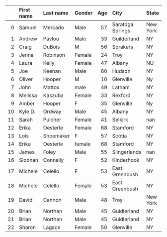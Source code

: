 |    | First name   | Last name   | Gender   |   Age | City             | State    | Time   |
|---:|:-------------|:------------|:---------|------:|:-----------------|:---------|:-------|
|  0 | Samuel       | Mercado     | Male     |    57 | Saratoga Springs | New York | 5:39   |
|  1 | Andrew       | Pavlou      | Male     |    33 | Guilderland      | NY       | 5:46   |
|  2 | Craig        | DuBois      | M        |    56 | Sprakers         | NY       | 5:56   |
|  3 | Jenna        | Robinson    | Female   |    24 | Troy             | NY       | 6:37   |
|  4 | Laura        | Kelly       | Female   |    47 | Albany           | NU       | 6:43   |
|  5 | Joe          | Keenan      | Male     |    60 | Hudson           | NY       | 6:54   |
|  6 | Oliver       | Hooper      | M        |    10 | Glenville        | Ny       | 7:25   |
|  7 | John         | Mattox      | male     |    49 | Latham           | NY       | 7:50   |
|  8 | Melissa      | Kaszuba     | Female   |    33 | Rexford          | NY       | 7:53   |
|  9 | Amber        | Hooper      | F        |    35 | Glenville        | Ny       | 7:53   |
| 10 | Kyle D.      | Ordway      | Male     |    45 | Albany           | NY       | 7:56   |
| 11 | Sarah        | Pulcher     | Female   |    41 | Selkirk          | nan      | 8:17   |
| 12 | Erika        | Oesterle    | Female   |    68 | Stamford         | NY       | 8:44   |
| 13 | Lois         | Shoemaker   | F        |    57 | Scotia           | NY       | 8:56   |
| 14 | Erika        | Oesterle    | female   |    68 | Stamford         | NY       | 9:19   |
| 15 | James        | Foley       | Male     |    55 | Slingerlands     | nan      | 9:19   |
| 16 | Siobhan      | Connally    | F        |    52 | Kinderhook       | NY       | 9:24   |
| 17 | Michele      | Celello     | F        |    53 | East Greenbush   | NY       | 9:50   |
| 18 | Michele      | Celello     | Female   |    53 | East Greenbush   | NY       | 9:55   |
| 19 | David        | Cannon      | Male     |    48 | Troy             | New York | 10:07  |
| 20 | Brian        | Northan     | Male     |    45 | Guidlerland      | NY       | 10:44  |
| 21 | Brian        | Northan     | Male     |    45 | Guidlerland      | NY       | 11:34  |
| 22 | Sharon       | Lagace      | Female   |    50 | Glenville        | NY       | 12     |